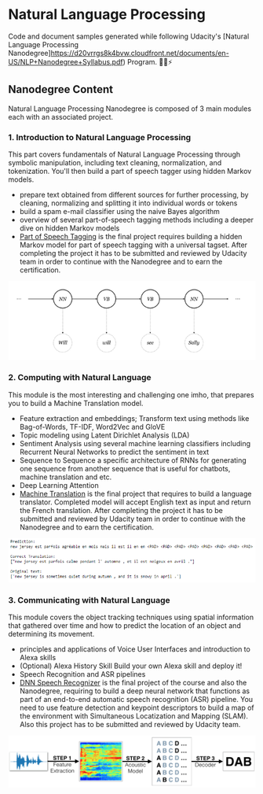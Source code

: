 # Natural Language Processing

Code and document samples generated while following Udacity's [Natural Language Processing Nanodegree]https://d20vrrgs8k4bvw.cloudfront.net/documents/en-US/NLP+Nanodegree+Syllabus.pdf) Program. 💬🎇⚡

## Nanodegree Content
Natural Language Processing Nanodegree is composed of 3 main modules each with an associated project. 

### 1. Introduction to Natural Language Processing
This part covers fundamentals of Natural Language Processing through symbolic manipulation, including text cleaning, normalization, and tokenization. You'll
then build a part of speech tagger using hidden Markov models.
- prepare text obtained from different sources for further processing, by cleaning, normalizing and splitting it into individual words or tokens
- build a spam e-mail classifier using the naive Bayes algorithm
- overview of several part-of-speech tagging methods including a deeper dive on hidden Markov models
- [Part of Speech Tagging](https://github.com/Idilismiguzel/Part-of-Speech-Tagger) is the final project requires building a hidden Markov model for part of speech tagging with a universal tagset. After completing the project it has to be submitted and reviewed by Udacity team in order to continue with the Nanodegree and to earn the certification. 
<p align="center">
  <img src="./images/P1.png"/>
</p>

### 2. Computing with Natural Language
This module is the most interesting and challenging one imho, that prepares you to build a Machine Translation model.
- Feature extraction and embeddings; Transform text using methods like Bag-of-Words, TF-IDF, Word2Vec and GloVE 
- Topic modeling using Latent Dirichlet Analysis (LDA)
- Sentiment Analysis using several machine learning classifiers including Recurrent Neural Networks to predict the sentiment in text
- Sequence to Sequence a specific architecture of RNNs for generating one sequence from another sequence that is useful for chatbots, machine translation and etc.
- Deep Learning Attention
- [Machine Translation](https://github.com/Idilismiguzel/Machine-Translation) is the final project that requires to build a language translator. Completed model will accept English text as input and return the French translation. After completing the project it has to be submitted and reviewed by Udacity team in order to continue with the Nanodegree and to earn the certification. 
<p align="center">
  <img src="./images/P2.PNG"/>
</p>

### 3. Communicating with Natural Language
This module covers the object tracking techniques using spatial information that gathered over time and how to predict the location of an object and determining its movement. 
- principles and applications of Voice User Interfaces and introduction to Alexa skills
- (Optional) Alexa History Skill Build your own Alexa skill and deploy it!
- Speech Recognition and ASR pipelines
- [DNN Speech Recognizer](https://github.com/Idilismiguzel/DeepNN-Speech-Recognizer) is the final project of the course and also the Nanodegree, requiring to build a deep neural network that functions as part of an end-to-end automatic speech recognition (ASR) pipeline. You need to use feature detection and keypoint descriptors to build a map of the environment with Simultaneous Locatization and Mapping (SLAM). Also this project has to be submitted and reviewed by Udacity team.
<p align="center">
  <img src="./images/P3.png"/>
</p>
